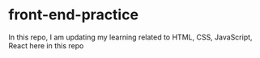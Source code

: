 # front-end-practice
In this repo, I am updating my learning related to HTML, CSS, JavaScript, React here in this repo
